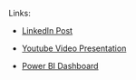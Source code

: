 

Links:

- [LinkedIn Post](https://www.linkedin.com/posts/fasal-mohammed-497463311_businessintelligence-dataanalysis-powerbi-activity-7240638192499007488-13-4?utm_source=share&utm_medium=member_desktop)

- [Youtube Video Presentation](https://youtu.be/_bd52z5zvhg) 

- [Power BI Dashboard](https://app.powerbi.com/view?r=eyJrIjoiMjRiMGViZDMtZDhhMi00MjE5LWI5MjItZmRmN2EzMjQ2MjZjIiwidCI6ImM2ZTU0OWIzLTVmNDUtNDAzMi1hYWU5LWQ0MjQ0ZGM1YjJjNCJ9)
